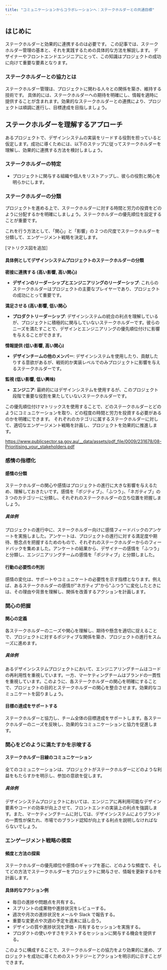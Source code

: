 ```yaml
---
title: "コミュニケーションからコラボレーションへ：ステークホルダーとの共通目標"
---
```

## はじめに
ステークホルダーと効果的に連携するのは必要です。
この記事では、ステークホルダー管理の基本と、それを実践するための具体的な方法を解説します。
デザイナーやフロントエンドエンジニアにとって、この知識はプロジェクトの成功に向けて重要な要素となります。

### ステークホルダーとの協力とは
ステークホルダー管理は、プロジェクトに関わる人々との関係を築き、維持する技術です。
具体的には、ステークホルダーへの期待を明確にし、情報を適時に提供することが含まれます。効果的なステークホルダーとの連携により、プロジェクトは順調に進行し、目標達成を目指しましょう。

## ステークホルダーを理解するアプローチ
あるプロジェクトで、デザインシステムの実装をリードする役割を担っていると仮定します。成功に導くためには、以下のステップに従ってステークホルダーを理解し、効果的に連携する方法を検討しましょう。

### ステークホルダーの特定
- プロジェクトに関与する組織や個人をリストアップし、彼らの役割と関心を明らかにします。

### ステークホルダーの分類 
プロジェクトを進める上で、ステークホルダーに対する時間と労力の投資をどのように分配するかを明確にしましょう。ステークホルダーの優先順位を設定することが重要です。

これを行う方法として、「関心」と「影響」の 2 つの尺度でステークホルダーを分類して、エンゲージメント戦略を決定します。

[マトリクス図を追加］

#### 具体例としてデザインシステムプロジェクトのステークホルダーの分類
**密接に連携する (高い影響, 高い関心)**
- **デザインのリーダーシップとエンジニアリングのリーダーシップ**: これらのステークホルダーはプロジェクトの主要なプレイヤーであり、プロジェクトの成功にとって重要です。

**満足させる (高い影響, 低い関心**
- **プロダクトリーダーシップ**: デザインシステムの統合の利点を理解しているが、プロジェクトに積極的に関与していないステークホルダーです。彼らのニーズを満たすことで、デザインとエンジニアリングの優先順位付けに影響を与えることができます。

**情報提供 (低い影響, 高い関心)**
- **デザインチームの他のメンバー**: デザインシステムを使用したり、貢献したりする意欲があるが、戦術的か実装レベルでのみプロジェクトに影響を与えるステークホルダーです。

**監視 (低い影響, 低い興味)**
- **エンジニア**: 最終的にはデザインシステムを使用するが、このプロジェクト段階で重要な役割を果たしていないステークホルダーです。

この優先順位付けマトリックスを使用することで、どのステークホルダーとどのようにコミュニケーションを取り、どの程度の時間と労力を投資する必要があるのかを明確にできます。
それぞれのカテゴリに属するステークホルダーに対して、適切なエンゲージメント戦略を計画し、プロジェクトを効果的に推進します。

https://www.publicsector.sa.gov.au/__data/assets/pdf_file/0009/231678/08-Prioritising_your_stakeholders.pdf

### 感情の指標化
#### 感情の分類
ステークホルダーの関心や感情はプロジェクトの進行に大きな影響を与えるため、理解しておきたいです。感情を「ポジティブ」、「ふつう」、「ネガティブ」の 3 つのカテゴリーに分類し、それぞれのステークホルダーの立ち位置を把握しましょう。

##### 具体例
プロジェクトの進行中に、ステークホルダー向けに感情フィードバックのアンケートを実施しました。アンケートは、プロジェクトの進行に対する満足度や期待、懸念点を把握するためのもので、それぞれのステークホルダーからのフィードバックを集めました。アンケートの結果から、デザイナーの感情を「ふつう」と分類し、エンジニアリングチームの感情を「ポジティブ」と分類しました。

#### 行動の必要性の判別
感情の変化は、サポートやコミュニケートの必要性を示す指標となります。例えば、あるステークホルダーの感情が"ネガティブ"から"ふつう"に変化したときには、その理由や背景を理解し、関係を改善するアクションを計画します。

### 関心の把握
#### 関心の定義
各ステークホルダーのニーズや関心を理解し、期待や懸念を適切に捉えることで、プロジェクトに対するポジティブな関係を築き、プロジェクトの進行をスムーズに進めます。

##### 具体例
あるデザインシステムプロジェクトにおいて、エンジニアリングチームはコードの再利用性を重視しています。一方、マーケティングチームはブランドの一貫性を重視しています。このように、各ステークホルダーの関心を明確にすることで、プロジェクトの目的とステークホルダーの関心を整合させます。効果的なコミュニケートを図りましょう。

#### 目標の達成をサポートする
ステークホルダーと協力し、チーム全体の目標達成をサポートします。各ステークホルダーのニーズを反映し、効果的なコミュニケーションと協力を促進します。

### 関心をどのように満たすかを示唆する
#### ステークホルダー目線のコミュニケーション
全てのコミュニケーションは、プロジェクトがステークホルダーにどのような利益をもたらすかを明示し、参加の意欲を促します。

##### 具体例
デザインシステムプロジェクトにおいては、エンジニアに再利用可能なデザイン要素やコードの効率が向上させて、フロントエンドの実装上の利点を強調します。また、マーケティングチームに対しては、デザインシステムによりブランドの一貫性が保たれ、市場でのブランド認知が向上する利点を説明しなければならないでしょう。

### エンゲージメント戦略の模索
#### 頻度と方法の探索
ステークホルダーの優先順位や感情のギャップを基に、どのような頻度で、そしてどの方法でステークホルダーをプロジェクトに関与させ、情報を更新するかを計画します。

#### 具体的なアクション例
- 毎日の進捗や問題点を共有する。
- スプリントの成果物や進捗状況をレビューする。
- 週次や月次の進捗状況をメールや Slack で報告する。
- 重要な変更点や次週の予定を週末に話し合う。
- デザインの質や進捗状況を評価・共有するセッションを実施する。
- プロダクトの使いやすさをテストするセッションに関与する機会を提供する。

このように構成することで、ステークホルダーとの協力をより効果的に進め、プロジェクトを成功に導くためのストラテジーとアクションを明示的に示すことができます。